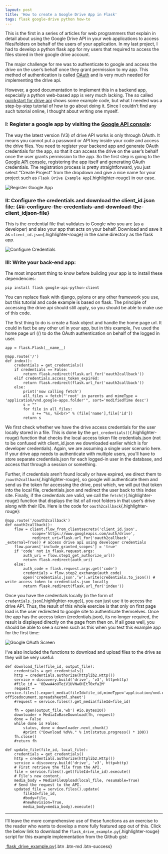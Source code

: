 ```yaml
---
layout: post
title: 'How to create a Google Drive App in Flask'
tags: flask google-drive python how-to
---
```


This is the first in a series of articles for web programmers that explain in detail about using the Google Drive API in your web applications to access files/folders on behalf of the users of your application. In my last project, I had to develop a python flask app for my users that required to access the files stored in their google drive account.<!--more-->

The major challenge for me was to authenticate to google and access the drive on the user’s behalf once they grant permission to my app. This method of authentication is called [OAuth](https://en.wikipedia.org/wiki/OAuth) and is very much needed for implementing the drive api.

However, a good documentation to implement this in a backend app, especially a python web-based app is very much lacking. The so called [quickstart for drive api](https://developers.google.com/drive/v3/web/quickstart/python) shows some example code, but what I needed was a step-by-step tutorial of how to go about doing it. Since I couldn’t find any such tutorial online, I thought about writing one myself.

### I: Register a google app by visiting the [Google API console](https://console.developers.google.com/):

The way the latest version (V3) of drive API works is only through OAuth. It means you cannot put a password or API key inside your code and access the drive files. You need to register your backend app and generate OAuth credentials for the app, so that it can access the drive on the user’s behalf once the user grants permission to the app. So the first step is going to the [Google API console](https://console.developers.google.com/), registering the app itself and generating OAuth credentials. The registration process is pretty straightforward, you just select “Create Project” from the dropdown and give a nice name for your project such as `Flask Drive Example App`{.highlighter-rouge} in our case.

![Register Google App](/uploads/old/google-apis/drive_api_steps.png)

### II: Configure the credentials and download the client\_id.json file: {#ii-configure-the-credentials-and-download-the-client_idjson-file}

This is the credential file that validates to Google who you are (as a developer) and also your app that acts on your behalf. Download and save it as `client_id.json`{.highlighter-rouge} in the same directory as the flask app.

![Configure Credentials](/uploads/old/google-apis/configuration_steps.png)

### III: Write your back-end app:

The most important thing to know before building your app is to install these dependencies:

	pip install flask google-api-python-client


You can replace flask with django, pylons or any other framework you use, but this tutorial and code example is based on flask. The principle of accessing the drive api should still apply, so you should be able to make use of this code.

The first thing to do is create a flask object and handle the home page url. It could in fact be any other url in your app, but in this example, I’ve used the home page url (/) to do the OAuth authentication on behalf of the logged in user.

    app = flask.Flask(__name__)

    @app.route('/')
    def index():
        credentials = get_credentials()
        if credentials == False:
            return flask.redirect(flask.url_for('oauth2callback'))
        elif credentials.access_token_expired:
            return flask.redirect(flask.url_for('oauth2callback'))
        else:
            print('now calling fetch')
            all_files = fetch("'root' in parents and mimeType = 'application/vnd.google-apps.folder'", sort='modifiedTime desc')
            s = ""
            for file in all_files:
                s += "%s, %s<br>" % (file['name'],file['id'])
            return s

We first check whether we have the drive access credentials for the user locally stored in a file. This is done by the `get_credentials()`{.highlighter-rouge} function that checks the local access token file credentials.json (not to be confused with client\_id.json we downloaded earlier which is for developer credentials). Again, we are assuming a single user scenario here. If your drive app needs to authenticate with multiple users, you’ll have to store separate credentials.json for each logged-in user in the database, and access that through a session or something.

Further, if credentials aren’t found locally or have expired, we direct them to `/oauth2callback`{.highlighter-rouge}, so google will authenticate them and send us the token for accessing the drive, post which, we will put that token into the local file, credentials.json and redirect the user back to this index site. Finally, if the credentials are valid, we call the `fetch()`{.highlighter-rouge} function that displays the list of all root folders in that user’s drive along with their IDs. Here is the code for `oauth2callback`{.highlighter-rouge}:

    @app.route('/oauth2callback')
    def oauth2callback():
        flow = client.flow_from_clientsecrets('client_id.json',
                scope='https://www.googleapis.com/auth/drive',
                redirect_uri=flask.url_for('oauth2callback', _external=True)) # access drive api using developer credentials
        flow.params['include_granted_scopes'] = 'true'
        if 'code' not in flask.request.args:
            auth_uri = flow.step1_get_authorize_url()
            return flask.redirect(auth_uri)
        else:
            auth_code = flask.request.args.get('code')
            credentials = flow.step2_exchange(auth_code)
            open('credentials.json','w').write(credentials.to_json()) # write access token to credentials.json locally
            return flask.redirect(flask.url_for('index'))

Once you have the credentials locally (in the form of `credentials.json`{.highlighter-rouge}), you can just use it to access the drive API. Thus, the result of this whole exercise is that only on first page load is the user redirected to google site to authenticate themselves. Once the app has the access token (credentials.json), its no longer required, the result is displayed directly on the page from then on. If all goes well, you should be able to see a screen such as this when you test this example app for the first time:

![Google OAuth Screen](/uploads/old/google-apis/oauth_screen.png)

I’ve also included the functions to download and upload files to the drive as they will be very useful:

    def download_file(file_id, output_file):
        credentials = get_credentials()
        http = credentials.authorize(httplib2.Http())
        service = discovery.build('drive', 'v3', http=http)
        #file_id = '0BwwA4oUTeiV1UVNwOHItT0xfa2M'
        request = service.files().export_media(fileId=file_id,mimeType='application/vnd.openxmlformats-officedocument.spreadsheetml.sheet')
        #request = service.files().get_media(fileId=file_id)
        
        fh = open(output_file,'wb') #io.BytesIO()
        downloader = MediaIoBaseDownload(fh, request)
        done = False
        while done is False:
            status, done = downloader.next_chunk()
            #print ("Download %d%%." % int(status.progress() * 100))
        fh.close()
        #return fh
        
    def update_file(file_id, local_file):
        credentials = get_credentials()
        http = credentials.authorize(httplib2.Http())
        service = discovery.build('drive', 'v3', http=http)
        # First retrieve the file from the API.
        file = service.files().get(fileId=file_id).execute()
        # File's new content.
        media_body = MediaFileUpload(local_file, resumable=True)
        # Send the request to the API.
        updated_file = service.files().update(
            fileId=file_id,
            #body=file,
            #newRevision=True,
            media_body=media_body).execute()


------------------------------------------------------------------------

I’ll leave the more comprehensive use of these functions as an exercise to the reader who wants to develop a more fully featured app out of this. Click the below link to download the `flask_drive_example.py`{.highlighter-rouge} script for this example implementation from the Github gist:

[ flask\_drive\_example.py](https://gist.githubusercontent.com/prahladyeri/0b92b9ca837a0f5474c732876220db78){.btn .btn-md .btn-success}
